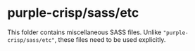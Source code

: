 # purple-crisp/sass/etc

This folder contains miscellaneous SASS files. Unlike `"purple-crisp/sass/etc"`, these files
need to be used explicitly.
